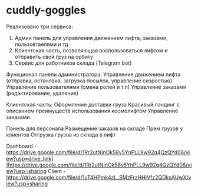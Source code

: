 # cuddly-goggles
Реализовано три сервиса:
1. Админ панель для управления движением лифта, заказами, пользовтаелями и тд
2. Клиентская часть, позволяющая воспользоваться лифтом и отправить свой груз на орбиту
3. Сервис для работников склада (Telegram bot)

Функционал панели администратора:
Управление движением лифта (отправка, остановка, загрузка посылок, управление скоростью)
Управление пользователями (смена ролей и т.п)
Управление заказами (редактирование, удаление)

Клиентская часть:
Оформление доставки груза
Красивый лэндинг с описанием преимуществ использования космолифтом
Управление заказами

Панель для персонала
Размещение заказов на складе
Прем грузов у клиентов
Отгрузка грузов из склада в лифт

Dashboard - https://drive.google.com/file/d/1Rr2utNInOk58v5YnPLL9w92q4QzQYd06/view?usp=drive_link](https://drive.google.com/file/d/1Rr2utNInOk58v5YnPLL9w92q4QzQYd06/view?usp=sharing
Client - https://drive.google.com/file/d/1uT4HPmk4zL_SMzFrzHHIVfz2QDksAUwX/view?usp=sharing
